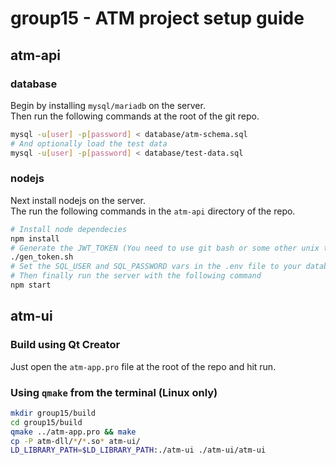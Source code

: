 # group15 - ATM project setup guide

## atm-api

### database
Begin by installing `mysql/mariadb` on the server.  
Then run the following commands at the root of the git repo.

```sh
mysql -u[user] -p[password] < database/atm-schema.sql
# And optionally load the test data
mysql -u[user] -p[password] < database/test-data.sql
```

### nodejs
Next install nodejs on the server.  
The run the following commands in the `atm-api` directory of the repo.

```sh
# Install node dependecies
npm install
# Generate the JWT_TOKEN (You need to use git bash or some other unix terminal emulator on windows for this)
./gen_token.sh
# Set the SQL_USER and SQL_PASSWORD vars in the .env file to your databases user and password
# Then finally run the server with the following command
npm start
```

## atm-ui

### Build using Qt Creator

Just open the `atm-app.pro` file at the root of the repo and hit run.

### Using `qmake` from the terminal (Linux only)

```sh
mkdir group15/build
cd group15/build
qmake ../atm-app.pro && make
cp -P atm-dll/*/*.so* atm-ui/
LD_LIBRARY_PATH=$LD_LIBRARY_PATH:./atm-ui ./atm-ui/atm-ui
```
